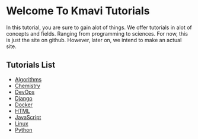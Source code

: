 # Welcome To Kmavi Tutorials

In this tutorial, you are sure to gain alot of things. We offer tutorials in
alot of concepts and fields. Ranging from programming to sciences. For now, this
is just the site on github. However, later on, we intend to make an actual site.

## Tutorials List

- [Algorithms](./algorithms/index.md)
- [Chemistry](./chemistry/index.md)
- [DevOps](./dev-ops/index.md)
- [Django](./web/backend/python/django/index.md)
- [Docker](./docker/index.md)
- [HTML](./programming-languages/html/index.md)
- [JavaScript](./programming-languages/javascript/index.md)
- [Linux](./linux/index.md)
- [Python](./programming-languages/python/index.md)
